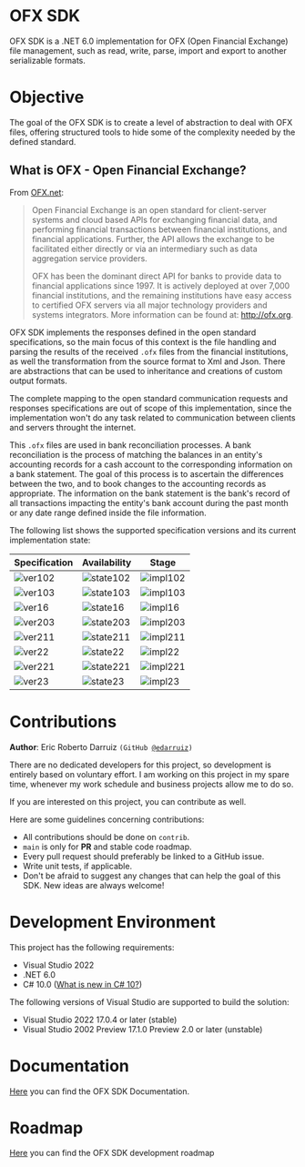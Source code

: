 # OFX SDK
OFX SDK is a .NET 6.0 implementation for OFX (Open Financial Exchange) file management, such as read, write, parse, import and export to another serializable formats.

# Objective
The goal of the OFX SDK is to create a level of abstraction to deal with OFX files, offering structured tools to hide some of the complexity needed by the defined standard.


## What is OFX - Open Financial Exchange?

From [OFX.net](https://www.ofx.net/):

> Open Financial Exchange is an open standard for client-server systems and cloud based APIs for exchanging financial data, and performing financial transactions between financial institutions, and financial applications. Further, the API allows the exchange to be facilitated either directly or via an intermediary such as data aggregation service providers.
> 
> OFX has been the dominant direct API for banks to provide data to financial applications since 1997. It is actively deployed at over 7,000 financial institutions, and the remaining institutions have easy access to certified OFX servers via all major technology providers and systems integrators. More information can be found at: http://ofx.org.

OFX SDK implements the responses defined in the open standard specifications, so the main focus of this context is the file handling and parsing the results of the received <code>.ofx</code> files from the financial institutions, as well the transformation from the source format to Xml and Json. There are abstractions that can be used to inheritance and creations of custom output formats.

The complete mapping to the open standard communication requests and responses specifications are out of scope of this implementation, since the implementation won't do any task related to communication between clients and servers throught the internet.

This <code>.ofx</code> files are used in bank reconciliation processes. A bank reconciliation is the process of matching the balances in an entity's accounting records for a cash account to the corresponding information on a bank statement. The goal of this process is to ascertain the differences between the two, and to book changes to the accounting records as appropriate. The information on the bank statement is the bank's record of all transactions impacting the entity's bank account during the past month or any date range defined inside the file information.

The following list shows the supported specification versions and its current implementation state:

| Specification | Availability | Stage |
| --- | --- | --- |
| ![ver102](https://img.shields.io/badge/version-1.0.2-sucess) | ![state102](https://img.shields.io/badge/state-supported-sucess) | ![impl102](https://img.shields.io/badge/development-in%20progress-sucess) |
| ![ver103](https://img.shields.io/badge/version-1.0.3-inactive) | ![state103](https://img.shields.io/badge/state-not%20yet%20supported-inactive) | ![impl103](https://img.shields.io/badge/development-not%20yet%20implemented-inactive) |
| ![ver16](https://img.shields.io/badge/version-1.6-inactive) | ![state16](https://img.shields.io/badge/state-not%20yet%20supported-inactive) | ![impl16](https://img.shields.io/badge/development-not%20yet%20implemented-inactive) |
| ![ver203](https://img.shields.io/badge/version-2.0.3-inactive) | ![state203](https://img.shields.io/badge/state-not%20yet%20supported-inactive) | ![impl203](https://img.shields.io/badge/development-not%20yet%20implemented-inactive) |
| ![ver211](https://img.shields.io/badge/version-2.1.1-inactive) | ![state211](https://img.shields.io/badge/state-not%20yet%20supported-inactive) | ![impl211](https://img.shields.io/badge/development-not%20yet%20implemented-inactive) |
| ![ver22](https://img.shields.io/badge/version-2.2-inactive) | ![state22](https://img.shields.io/badge/state-not%20yet%20supported-inactive) | ![impl22](https://img.shields.io/badge/development-not%20yet%20implemented-inactive) |
| ![ver221](https://img.shields.io/badge/version-2.2.1-inactive) | ![state221](https://img.shields.io/badge/state-not%20yet%20supported-inactive) | ![impl221](https://img.shields.io/badge/development-not%20yet%20implemented-inactive) |
| ![ver23](https://img.shields.io/badge/version-2.3-inactive) | ![state23](https://img.shields.io/badge/state-not%20yet%20supported-inactive) | ![impl23](https://img.shields.io/badge/development-not%20yet%20implemented-inactive) |

# Contributions
**Author**: Eric Roberto Darruiz <code>(GitHub [@edarruiz](https://github.com/edarruiz))</code>

There are no dedicated developers for this project, so development is entirely based on voluntary effort. I am working on this project in my spare time, whenever my work schedule and business projects allow me to do so.

If you are interested on this project, you can contribute as well. 

Here are some guidelines concerning contributions:
- All contributions should be done on <code>contrib</code>.
- <code>main</code> is only for **PR** and stable code roadmap.
- Every pull request should preferably be linked to a GitHub issue.
- Write unit tests, if applicable.
- Don't be afraid to suggest any changes that can help the goal of this SDK. New ideas are always welcome!


# Development Environment
This project has the following requirements:
- Visual Studio 2022 
- .NET 6.0
- C# 10.0 ([What is new in C# 10?](https://docs.microsoft.com/en-us/dotnet/csharp/whats-new/csharp-10))

The following versions of Visual Studio are supported to build the solution:
- Visual Studio 2022 17.0.4 or later (stable)
- Visual Studio 2002 Preview 17.1.0 Preview 2.0 or later (unstable)


# Documentation
[Here](/docs/documentation.md) you can find the OFX SDK Documentation.

# Roadmap
[Here](/docs/roadmap.md) you can find the OFX SDK development roadmap